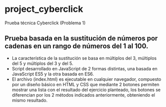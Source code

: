 # project_cyberclick
Prueba técnica Cyberclick (Problema 1)
## Prueba basada en la sustitución de números por cadenas en un rango de números del 1 al 100. 
* La característica de la sustitución se basa en múltiplos del 3, múltiplos del 5 y múltiplos del 3 y del 5.
* Script desarrollado en JavaScript de 2 formas distintas, una basada en JavaScript ES5 y la otra basada en ES6.
* El archivo (index.html) es ejecutable en cualquier navegador, compuesto por un diseño básico en HTML y CSS que mediante 2 botones permiten mostrar una lista con el resultado del ejercicio planteado, los botones se diferencian por los 2 métodos indicados anteriormente, obteniendo el mismo resultado.


